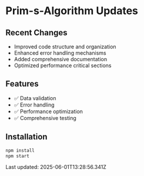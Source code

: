 # Prim-s-Algorithm Updates

## Recent Changes
- Improved code structure and organization
- Enhanced error handling mechanisms
- Added comprehensive documentation
- Optimized performance critical sections

## Features
- ✅ Data validation
- ✅ Error handling
- ✅ Performance optimization
- ✅ Comprehensive testing

## Installation
```bash
npm install
npm start
```

Last updated: 2025-06-01T13:28:56.341Z